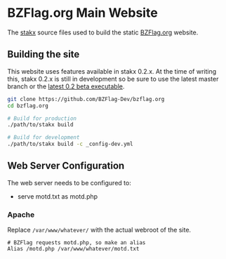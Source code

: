 # BZFlag.org Main Website

The [stakx](https://github.com/stakx-io/stakx) source files used to build the static [BZFlag.org](https://www.bzflag.org/) website.

## Building the site

This website uses features available in stakx 0.2.x. At the time of writing this, stakx 0.2.x is still in development so be sure to use the latest master branch or the [latest 0.2 beta executable](https://github.com/stakx-io/stakx/releases).

```bash
git clone https://github.com/BZFlag-Dev/bzflag.org
cd bzflag.org

# Build for production
./path/to/stakx build

# Build for development
./path/to/stakx build -c _config-dev.yml
```

## Web Server Configuration

The web server needs to be configured to:

- serve motd.txt as motd.php

### Apache

Replace `/var/www/whatever/` with the actual webroot of the site.

```
# BZFlag requests motd.php, so make an alias
Alias /motd.php /var/www/whatever/motd.txt
```
